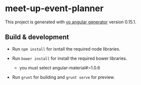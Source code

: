 # meet-up-event-planner

This project is generated with [yo angular generator](https://github.com/yeoman/generator-angular)
version 0.15.1.

## Build & development
 * Run `npm install` for isntall the required node libraries.

 * Run `bower install` for install the required bower libraries.
    * you must select angular-material#~1.0.6
 * Run `grunt` for building and `grunt serve` for preview.